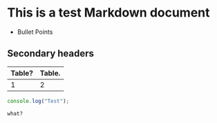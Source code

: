 # This is a test Markdown document
- Bullet Points
## Secondary headers
| Table? | Table. |
|--------|--------|
| 1      | 2      |

```js
console.log("Test");
```
`what?`
